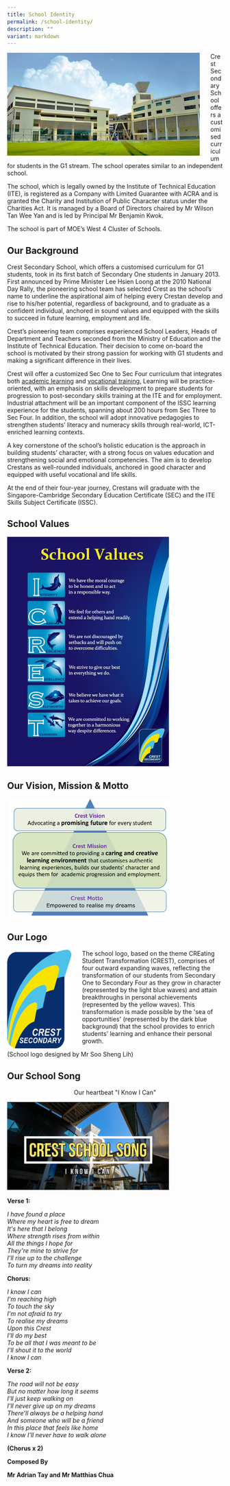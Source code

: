 ```yaml
---
title: School Identity
permalink: /school-identity/
description: ""
variant: markdown
---
```

<img src="/images/aboutcrest.jpg" style="width:450px;height:240px;margin-right: 25px;" align="left"> Crest Secondary School offers a customised curriculum for students in the G1 stream. The school operates similar to an independent school.  

  

The school, which is legally owned by the Institute of Technical Education (ITE), is registered as a Company with Limited Guarantee with ACRA and is granted the Charity and Institution of Public Character status under the Charities Act. It is managed by a Board of Directors chaired by Mr Wilson Tan Wee Yan and is led by Principal Mr Benjamin Kwok.

  

The school is part of MOE’s West 4 Cluster of Schools.

Our Background
--------------

Crest Secondary School, which offers a customised curriculum for G1 students, took in its first batch of Secondary One students in January 2013. First announced by Prime Minister Lee Hsien Loong at the 2010 National Day Rally, the pioneering school team has selected Crest as the school’s name to underline the aspirational aim of helping every Crestan develop and rise to his/her potential, regardless of background, and to graduate as a confident individual, anchored in sound values and equipped with the skills to succeed in future learning, employment and life.

  

Crest’s pioneering team comprises experienced School Leaders, Heads of Department and Teachers seconded from the Ministry of Education and the Institute of Technical Education. Their decision to come on-board the school is motivated by their strong passion for working with G1 students and making a significant difference in their lives.

  

Crest will offer a customized Sec One to Sec Four curriculum that integrates both&nbsp;[academic learning](/aesthetics/programmes/academic-curriculum/permalink)&nbsp;and&nbsp;[vocational training.](/programmes/vocational-curriculum/permalink)&nbsp;Learning will be practice-oriented, with an emphasis on skills development to prepare students for progression to post-secondary skills training at the ITE and for employment. Industrial attachment will be an important component of the ISSC learning experience for the students, spanning about 200 hours from Sec Three to Sec Four. In addition, the school will adopt innovative pedagogies to strengthen students’ literacy and numeracy skills through real-world, ICT-enriched learning contexts.

  

A key cornerstone of the school’s holistic education is the approach in building students’ character, with a strong focus on values education and strengthening social and emotional competencies. The aim is to develop Crestans as well-rounded individuals, anchored in good character and equipped with useful vocational and life skills.

  

At the end of their four-year journey, Crestans will graduate with the Singapore-Cambridge Secondary Education Certificate (SEC) and the ITE Skills Subject Certificate (ISSC).

School Values
-------------
<img src="/images/schvalues.jpg" style="width:75%">

Our Vision, Mission &amp; Motto
---------------------------
<img src="/images/schvision.png" style="width:75%">

Our Logo
--------
<img src="/images/schlog.jpg" style="width:150px;height:230px;margin-right:25px;" align="left"> The school logo, based on the theme CREating Student Transformation (CREST), comprises of four outward expanding waves, reflecting the transformation of our students from Secondary One to Secondary Four as they grow in character (represented by the light blue waves) and attain breakthroughs in personal achievements (represented by the yellow waves). This transformation is made possible by the 'sea of opportunities' (represented by the dark blue background) that the school provides to enrich students' learning and enhance their personal growth.  
  
(School logo designed by Mr Soo Sheng Lih)

Our School Song
--------

<p style="text-align: center;">Our heartbeat "I Know I Can"</p>
	
<img src="/images/schsong.png" style="width:75%">


**Verse 1:**

_I have found a place_<br>
_Where my heart is free to dream_<br>
_It's here that I belong_<br>
_Where strength rises from within_<br>
_All the things I hope for_<br>
_They're mine to strive for_<br>
_I'll rise up to the challenge_<br>
_To turn my dreams into reality_


**Chorus:**

_I know I can_<br>
_I'm reaching high_<br>
_To touch the sky_<br>
_I'm not afraid to try_<br>
_To realise my dreams_<br>
_Upon this Crest_<br>
_I'll do my best_<br>
_To be all that I was meant to be_<br>
_I'll shout it to the world_<br>
_I know I can_


  

  

**Verse 2:**


_The road will not be easy_<br>
_But no matter how long it seems_<br>
_I'll just keep walking on_<br>
_I'll never give up on my dreams_<br>
_There'll always be a helping hand_<br>
_And someone who will be a friend_<br>
_In this place that feels like home_<br>
_I know I'll never have to walk alone_

  

**(Chorus x 2)**

**Composed By**

**Mr Adrian Tay and Mr Matthias Chua**